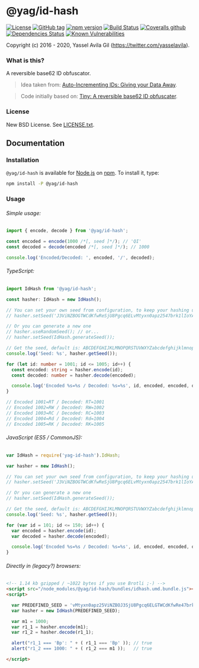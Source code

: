 @yag/id-hash
=====

[![License](https://img.shields.io/badge/license-BSD%203--Clause-green.svg?style=flat-square)](https://raw.githubusercontent.com/yasselavila/js-id-hash/master/LICENSE.txt)
[![GitHub tag](https://img.shields.io/github/tag/yasselavila/js-id-hash.svg?style=flat-square)](https://github.com/yasselavila/js-id-hash/releases)
[![npm version](http://img.shields.io/npm/v/@yag/id-hash.svg?style=flat-square)](https://npmjs.org/package/@yag/id-hash)
[![Build Status](https://img.shields.io/travis/yasselavila/js-id-hash.svg?style=flat-square)](https://travis-ci.org/yasselavila/js-id-hash)
[![Coveralls github](https://img.shields.io/coveralls/github/yasselavila/js-id-hash/master.svg?style=flat-square)](https://coveralls.io/r/yasselavila/js-id-hash?branch=master)
[![Dependencies Status](https://david-dm.org/yasselavila/js-id-hash.svg?style=flat-square)](https://david-dm.org/yasselavila/js-id-hash)
[![Known Vulnerabilities](https://snyk.io/test/github/yasselavila/js-id-hash/badge.svg)](https://snyk.io/test/github/yasselavila/js-id-hash)

Copyright (c) 2016 - 2020, Yassel Avila Gil (https://twitter.com/yasselavila).

### What is this?

A reversible base62 ID obfuscator.

> Idea taken from: [Auto-Incrementing IDs: Giving your Data Away](https://philsturgeon.uk/http/2015/09/03/auto-incrementing-to-destruction/).

> Code initially based on: [Tiny: A reversible base62 ID obfuscater](https://github.com/zackkitzmiller/tiny-php/).

### License

New BSD License. See [LICENSE.txt](./LICENSE.txt).

## Documentation

### Installation

`@yag/id-hash` is available for [Node.js](http://npmjs.org) on [npm](http://npmjs.org). To install it, type:

```bash
npm install -P @yag/id-hash
```

### Usage

###### Simple usage:
```ts
import { encode, decode } from '@yag/id-hash';

const encoded = encode(1000 /*[, seed ]*/); // 'QI'
const decoded = decode(encoded /*[, seed ]*/); // 1000

console.log('Encoded/Decoded: ', encoded, '/', decoded);
```

###### TypeScript:
```ts
import IdHash from '@yag/id-hash';

const hasher: IdHash = new IdHash();

// You can set your own seed from configuration, to keep your hashing uniform
// hasher.setSeed('J3ViNZBOGTWCdKfwReSjU8Pgcq6ELvMtyxn0apz2547brk1lIoYA9suhDmFHQX');

// Or you can generate a new one
// hasher.useRandomSeed(); // or...
// hasher.setSeed(IdHash.generateSeed());

// Get the seed, default is: ABCDEFGHIJKLMNOPQRSTUVWXYZabcdefghijklmnopqrstuvwxyz0123456789
console.log('Seed: %s', hasher.getSeed());

for (let id: number = 1001; id <= 1005; id++) {
  const encoded: string = hasher.encode(id);
  const decoded: number = hasher.decode(encoded);

  console.log('Encoded %s=%s / Decoded: %s=%s', id, encoded, encoded, decoded);
}

// Encoded 1001=RT / Decoded: RT=1001
// Encoded 1002=RW / Decoded: RW=1002
// Encoded 1003=RC / Decoded: RC=1003
// Encoded 1004=Rd / Decoded: Rd=1004
// Encoded 1005=RK / Decoded: RK=1005
```

###### JavaScript (ES5 / CommonJS):
```js
var IdHash = require('yag-id-hash').IdHash;

var hasher = new IdHash();

// You can set your own seed from configuration, to keep your hashing uniform
// hasher.setSeed('J3ViNZBOGTWCdKfwReSjU8Pgcq6ELvMtyxn0apz2547brk1lIoYA9suhDmFHQX');

// Or you can generate a new one
// hasher.setSeed(IdHash.generateSeed());

// Get the seed, default is: ABCDEFGHIJKLMNOPQRSTUVWXYZabcdefghijklmnopqrstuvwxyz0123456789
console.log('Seed: %s', hasher.getSeed());

for (var id = 101; id <= 150; id++) {
  var encoded = hasher.encode(id);
  var decoded = hasher.decode(encoded);

  console.log('Encoded %s=%s / Decoded: %s=%s', id, encoded, encoded, decoded);
}
```

###### Directly in (*legacy?*) browsers:
```html
<!-- 1.14 kb gzipped / ~1022 bytes if you use Brotli ;-) -->
<script src="/node_modules/@yag/id-hash/bundles/idhash.umd.bundle.js"></script>
<script>

  var PREDEFINED_SEED = 'vMtyxn0apz25ViNZBOJ3SjU8Pgcq6ELGTWCdKfwRe47brk1lIoYA9suhDmFHQX';
  var hasher = new IdHash(PREDEFINED_SEED);

  var m1 = 1000;
  var r1_1 = hasher.encode(m1);
  var r1_2 = hasher.decode(r1_1);

  alert("r1_1 === 'Bp': " + ( r1_1 === 'Bp' )); // true
  alert("r1_2 === 1000: " + ( r1_2 === m1 ));   // true

</script>
```
